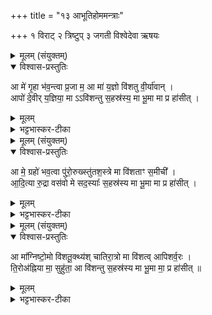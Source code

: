 +++
title = "१३ आभूतिहोममन्त्राः"

+++
१ विराट्
२ त्रिष्टुप्
३ जगती
विश्वेदेवा ऋषयः
<details><summary>मूलम् (संयुक्तम्)</summary>

आ मे॑ गृ॒हा भ॑व॒न्त्वा प्र॒जा म॒ आ मा॑ य॒ज्ञो वि॑शतु वी॒र्या॑वान् ।  
आपो॑ दे॒वीर्य॒ज्ञिया॒ मा वि॑शन्तु स॒हस्र॑स्य मा भू॒मा मा प्र हा॑सीत् ।
</details>

<details open><summary>विश्वास-प्रस्तुतिः</summary>

आ मे॑ गृ॒हा भ॑व॒न्त्वा प्र॒जा म॒  आ मा॑ य॒ज्ञो वि॑शतु वी॒र्या॑वान् ।  
आपो॑ दे॒वीर् य॒ज्ञिया॒ मा ऽऽवि॑शन्तु स॒हस्र॑स्य॒ मा भू॒मा मा प्र हा॑सीत् ।
</details>

<details><summary>मूलम्</summary>

आ मे॑ गृ॒हा भ॑व॒न्त्वा प्र॒जा म॒  आ मा॑ य॒ज्ञो वि॑शतु वी॒र्या॑वान् ।  
आपो॑ दे॒वीर् य॒ज्ञिया॒ मा ऽऽवि॑शन्तु स॒हस्र॑स्य॒ मा भू॒मा मा प्र हा॑सीत् ।
</details>

<details><summary>भट्टभास्कर-टीका</summary>

1अथ आभूतीर्जुहोति - आ मे गृहा इत्यादि ॥ तिस्त्रस्त्रिष्टुभः जगती प्रथमा । मे मम गृहाः आभवन्तु आभिमुख्येन मम भवन्तु मां प्राप्नुवन्तु । प्रजा च मे आभवतु आभिमुख्येन जायताम् । यज्ञो मां आविशतु वीर्यवान् फलदानसमर्थशक्तिमान् । 'अन्येषाम्' इति दीर्घत्वम् । आपश्च देव्यः यज्ञिया यज्ञसंपादनार्थाः मां विशन्तु । 'यज्ञर्त्विग्भ्यां' इति घः । किं च - सहस्रस्य भूमा सहस्रसंबन्धि यद्बहुतरं सहस्रगृहात् अन्यूनपदपादादेः । स मा कदाचिदपि मा प्रहासीत् मा त्याक्षीत् सहस्रादूनविभूतिः मा कदाचित् भूवम् । 'बहोर्लोपो भूच बहोः' ॥
</details>

<details><summary>मूलम् (संयुक्तम्)</summary>

आ मे॒ ग्रहो॑ भव॒त्वा पु॑रो॒रुख्स्तु॑तश॒स्त्रे मा वि॑शताꣳ स॒मीची᳚ ।  
आ॒दि॒त्या रु॒द्रा वस॑वो मे सद॒स्याः᳚ स॒हस्र॑स्य मा भू॒मा मा प्र हा॑सीत् ।
</details>

<details open><summary>विश्वास-प्रस्तुतिः</summary>

आ मे॒ ग्रहो॑ भव॒त्वा पु॑रो॒रुख्स्तु॑तश॒स्त्रे मा वि॑शताꣳ स॒मीची᳚ ।  
आ॒दि॒त्या रु॒द्रा वस॑वो मे सद॒स्याः᳚  स॒हस्र॑स्य मा भू॒मा मा प्र हा॑सीत् ।
</details>

<details><summary>मूलम्</summary>

आ मे॒ ग्रहो॑ भव॒त्वा पु॑रो॒रुख्स्तु॑तश॒स्त्रे मा वि॑शताꣳ स॒मीची᳚ ।  
आ॒दि॒त्या रु॒द्रा वस॑वो मे सद॒स्याः᳚  स॒हस्र॑स्य मा भू॒मा मा प्र हा॑सीत् ।
</details>

<details><summary>भट्टभास्कर-टीका</summary>

2अथ द्वितीया - आ मे ग्रह इति । । ग्रहः ऐन्द्रवायवादिः मम आभवतु । स एवार्थः । पुरोरुक् ग्रहणमन्त्रश्च मामाविशतु । स्तुतशस्त्रे च मामाविशताम् । समीची सम्यङ्निर्वृत्ते । सम्यादेशस्य 'चौ' इति दीर्घत्वम्, 'नपुंसकाच्च' इति शिः । आदित्यादयश्च मे मम सदस्या भवन्तु नित्यं यष्टा भूयासमित्यर्थः । यद्वा - आदित्यादयस्सर्वेऽपि मामाविशन्तु । सहस्रस्येत्यादि । गतम् ॥
</details>

<details><summary>मूलम् (संयुक्तम्)</summary>

आ मा᳚ग्निष्टो॒मो वि॑शतू॒क्थ्य॑श्चातिरा॒त्रो मा वि॑शत्वापिशर्व॒रः ।   
ति॒रोअ॑ह्निया मा॒ सुहु॑ता॒ आ वि॑शन्तु स॒हस्र॑स्य मा भू॒मा मा॒ प्र हा॑सीत् ॥ [34]  
</details>

<details open><summary>विश्वास-प्रस्तुतिः</summary>

आ मा᳚ग्निष्टो॒मो वि॑शतू॒क्थ्य॑श् चातिरा॒त्रो मा वि॑शत्व् आपिशर्व॒रः ।  
ति॒रोअ॑ह्निया मा॒ सुहु॑ता॒ आ वि॑शन्तु स॒हस्र॑स्य मा भू॒मा मा॒ प्र हा॑सीत् ॥  
</details>

<details><summary>मूलम्</summary>

आ मा᳚ग्निष्टो॒मो वि॑शतू॒क्थ्य॑श् चातिरा॒त्रो मा वि॑शत्व् आपिशर्व॒रः ।  
ति॒रोअ॑ह्निया मा॒ सुहु॑ता॒ आ वि॑शन्तु स॒हस्र॑स्य मा भू॒मा मा॒ प्र हा॑सीत् ॥  
</details>

<details><summary>भट्टभास्कर-टीका</summary>

3तृतीया - अग्निष्टोमो मामाविशतु । उक्थ्यश्च अतिरात्रश्च मामाविशत्वेव । अतिरात्रो विशेष्यते - आपिशर्वरः । अपिशर्वरी रात्रिपर्यायः, समुच्चितरात्रिपर्यायो वा । स्वार्थिकोण् । तिरोअह्निया रात्रिः सा मामाविशतु । सुहुताः सुष्ठु हुताः । अह्नः तिरोहिताः तिरोअह्नियाः । 'अह्नोह्नः एतेम्यः' इत्यह्नादेशः, स्वार्थिको यत् । सहस्रस्येत्यादि । गतम् ॥

इति सप्तमे तृतीये त्रयोदशोनुवाकः ॥  
</details>
